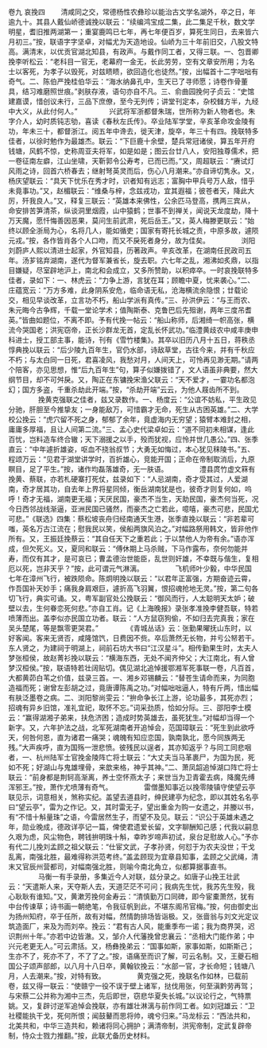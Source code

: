 <!-- { "loadSidebar": true } -->
　　 

卷九
哀挽四
　　清咸同之交，常德杨性农彝珍以能治古文学名湖外，卒之日，年逾九十。其县人戴仙峤德诚挽以联云：“续编鸿宝成二集，此二集足千秋，数文学明星，耆旧推两湖第一；重宴鹿鸣已七年，再七年便百岁，算死生同日，去来皆六月初三。”按，联语字字坚卓，对幅尤为天造地设。仙峤为三十年前旧交，八股文特高。满清末，以优贡官湖北知县，有政声。与戴作同工者，又得三联。一、包晋卿挽李听松云：“老科目一官无，老幕府一金无，长此劳劳，空有文章安所用；为名士以客死，为孝子以毁死，对兹瞆瞆，欲回造化也徒然。”按，出幅首十二字咄咄有奇气。二、陈伯严挽桂伯华云：“海水纳鼻孔中，生天已了寻师愿；诗卷作骨董具，结习难磨照世痕。”剥肤存液，语句亦自不凡。三、俞曲园挽何子贞云：“史馆建嘉谟，惜创议未行，三品下庶僚，至今无列传；讲堂刊定本，杂校雠方半，九经中大义，从此付何人。”
　　
　　兴武将军浙都督朱瑞，世所称为新人物者也。朱字介人，幼时质钝志劬，喜读《春秋左氏传》。卒业陆军学堂，辛亥革命攻金陵有功，年未三十，都督浙江。阅五年中谗去，徙天津，旋卒，年三十有四。挽联特多佳者，以徐时勉作为最雄杰。联云：“下巨鹿十余壁，楚兵常冠诸侯，算五年开府钱塘，风鹤不惊，史称周亚夫将军，如是如是；图云台廿八人，安阳独尊儒术，把一卷征南左癖，江山坐啸，天靳郭令公寿考，已而已而。”又，周超联云：“赓试灯风雨之诗，回首六桥春去；继射弩英灵而后，伤心八月潮来。”亦自谛切隽永。又，杨庆望联云：“具天下忧乐在秀才时，识者知有远志；富胸中甲兵号万人敌，惜乎未竟事功。”又，赵楣联云：“维桑与梓，念兹戎功，宜其遐福；彼苍者天，降此大厉，歼我良人。”又，释复三联云：“英雄本来佛性，公余匹马登高，携两三宾从，命安排苦笋清茶，纵谈洞里烟霞，山中猿鹤；世事不到禅关，闻说天龙度劫，降十万天魔，愿忏悔善因恶果，莫问生前武肃，死后岳王。”又，英人梅滕更联云：“始终以顾全浙局为心，名将几人，能如循吏；国家有寄托长城之责，中原多故，遽陨元戎。”按，各作皆肖各个人口吻，而又不戾死者身分，故为佳矣。
　　
　　浏阳刘蔚庐人熙以清进士起家，外官知县，历著政声。辛亥改革，在湖南任民政司五年。汤芗铭弃湖南，遂代为督军兼省长，旋去职。六七年之乱，湘沸如炙鼎，以指目嫌疑，尽室辟地沪上，南北和会成立，又多所赞助，以积瘁卒。一时哀挽联特多佳者，录如下：一、林虎云：“力争上游，言犹在耳；顾瞻中夏，忧来袭心。”二、庄蕴宽云：“万方多难，此身阴系安危，临命语无私，沧海横流余隐恨；廿载论交，相见早谈改革，立言功不朽，船山学派有真传。”三、孙洪伊云：“与王而农、朱元晦今古争辉，千载一堂论学术；值陶斯泰、克鲁巴后先殂谢，两年三度吊耆英。”皆曲如题位，不离不即。予有代挽一帖云：“船山称师，后湘绮一帜高张，横流今哭国老；洪宪窃帝，正长沙群龙无首，定乱长怀武功。”临澧黄歧农中咸丰庚申科进士，授工部主事，能诗，刊有《雪竹楼集》。其卒以旧历八月十五日，蒋秩丞惇典挽以联云：“后少陵九百年生，官仍水部，诗敌草堂，古往今来，并有千秋应不朽；与太白同一日死，君喜凌风，我愁对月，人间天上，可怜再见渺无期。”请两个陪客，亦见思想，惟“后九百年生”句，算子似嫌拨错了，文人语虽非典要，然大纲节目，却不可舛戾。又，陶正在东镛挽宋渔父联云：“天不爱才，一霎功名都泡幻；国方多盗，千重杀劫此开端。”按，“杀劫开端”云云，为他人屐齿所不到。
　　
　　挽黄克强联之佳者，兹又录数作。一、杨度云：“公谊不妨私，平生政见分驰，肝胆至今推挚友；一身能敌万，可惜霸才无命，死生从古困英雄。”二、大学校公挽云：“虎穴留不死之身，郁郁了余年，竟虚海内无穷望；猿臂本难封之相，庸庸多厚福，且让人间第二流。”三、孟心史代梁卓如云：“道不同初未相谋，逢此百忧，岂料造车终合辙；天下溺援之以手，殁而犹视，应怜并世几愚公。”四、张季直云：“中年遽折雄姿，呕血不挠翁叔节；大勇无如悔过，本心犹见秣陵书。”五、程颂万云：“见君于湖堂讲学时，百折雄心，竞能开国；正命在帝制取消后，九原瞑目，足了平生。”按，诸作均磊落雄奇，无一肤语。
　　
　　澧县庹竹虚文箖有挽黄、蔡联，亦若札硬寨打死仗，兹录如下：“人忌湖南，奇才受其过，人爱湖南，奇才居其功，自去年上界将星同倾，衡岳湖南犹是也，彼奇才则复何如，呜呼！奇才无福，湖南更无福；天厌民国，豪杰不当生，天助民国，豪杰何当死，况今日西邻战线渐逼，亚洲民国已骚然，而豪杰之亡若此，噫嘻，豪杰可悲，民国尤可悲。”《联选》四集：蔡松坡丧舟归经南通天生港，张季直挽以联云：“非若辈可嗤，英名万古江流在；慰我民以笑，侯船两旗风泊之。”对幅路祭用韩文，皆非他作所有。又，王振廷挽蔡云：“其自任天下之重若此；于以禁他人为帝有余。”语亦浑成，但欠死义。又，夏同和联云：“傅休期上马杀贼，下马作露布，奈何勿能并寿，而仅有其才，是可哀已；曹孟德治世能臣，乱世则奸雄，不幸既与偕生，复相厄以死，岂非天乎？”按，此可谓元气淋漓。
　　
　　飞机师叶少毅，中华民国七年在漳州飞行，被跌陨命。陈炯明挽以联云：“以君年正富强，方期奋迹云霄，作吾国补天妙手；痛我身肩艰巨，遽折高飞羽翼，恨招魂抢地无灵。”按，第二句各切飞行，典实可诵。又，粤军副官处公挽联云：“御风而行，人太聪明天太妒；破壁以去，生何眷恋死何悲。”亦自工肖。记《上海晚报》录张孝准挽李健吾联，特若喷薄而出。盖李似亦民国立功者。联云：“人方鼠窃狗偷，不如归去完真我；家在吴头楚尾，等是飘零更哭君。”
　　
　　《青城丛话》云：张勤果曜抚山东时，以好客闻。客来无贤否，咸隆馆饩，日费因不赀。卒后萧然无长物，并亏公帑若干。东人贤之，为建祠于明湖上，祠前石坊大书曰“江汉星斗”。相传勤果生时，太夫人梦张桓侯，故赵菁衫挽以联云：“横海东西，无处不闻齐仲父；大江南北，有人曾梦汉桓侯。”按，联语特若壮阔贴切。偶见湖北追悼援鄂湘军死事联一卷，凡百首，大都黄茆白苇之价值，兹录三首。一、湘乡邓锡麟云：“替苍生请命而来，为同胞造福而死；谢曾左彭胡之过，竟唐谭陈禹之功。”对幅咄咄逼人，特有斤两，惜出幅有肤泛墨卷之病。二、浏阳黎尚雯云：“拚命争长江上游，论功最多，其死亦烈；招魂有异乡旧馆，准礼宜祀，取怀不忘。”词采劲质，恰如分际。三、邵阳李士模云：“赢得湖湘子弟来，扶危济困；造成时势英雄去，虽死犹生。”对幅却当得一个新字。又，六年护法之战，北军死湖南者开追悼会，范国璋联云：“死生到此欲呼天，何咎何恩，直为诸君一痛哭；魂魄有知应恋国，孰南孰北，愿今同族两无残。”大声疾呼，直为国殇一泄悲愤。彼残民以逞者，其亦知返乎？与同工同悲咽者，一、杭州陆军士官挽金陵阵亡将士联云：“大丈夫当马革裹尸，为国为民，死如不死；好湖山与鬼雄埋骨，来歆来格，神乎其神。”二、萧凤韶追悼湖口阵亡将士联云：“前身都是荆轲高渐离，养士空怀燕太子；来世当为卫青霍去病，降魔先缚浑邪王。”按，萧作尤喷薄有奇气。
　　
　　雷僧墨知事近以挽零陵镇守使望云亭联见示，词意相关，煞称实纪。盖望去道县时，绅民建亭为纪念，即以其姓名名亭曰“望云亭”，雷为之作记。又，其时雷无子，望出重金为购一女遗之，并媵以书，有“不惜十斛量珠”之语，今雷居然生子，而望不及见。联云：“识公于英雄未遇之年，勋业晚成，德政详亭记一篇，俾使君遗爱长留，文字聊酬知己感；代我以嗣息久艰为虑，风尘物色，聘钱拚明珠十斛，幸昨岁啼声初试，泉台足慰故人心。”予亦有代二儿挽刘孟顾之祖父联云：“仕宦文武，子孝孙贤，何怼于为农夫没世；干戈乱离，南强北胜，最难得称洪范考终。”盖孟顾现为宜章县知事，孟顾之父武绳，清末又官辰州营都司，对幅南强北胜，则喻今南北角立，似都算据事直书。
　　
　　马衡一有手录册，多集近今人对联，兹分录之。如唐子山挽王壮武云：“天遣斯人来，天夺斯人去，天道茫茫不可问；我病先生忧，我苏先生殁，我心耿耿有谁知。”又，黄漱芳挽何金寿云：“清慎勤万口同碑，即今宦橐萧然，犹有中台传谏草；诗书画一朝绝笔，令我征帆到此，不堪东阁吊官梅。”按，何由御史出为扬州知府，卒于任所，故有对幅，然情韵排场皆诣极。又，张啬翁与刘文光定议筑造面厂，来及为而刘卒。挽云：“君有古人风，能重季布一诺；我为商界哭，迟识荆州十年。”亦若中边皆澈。又，邹介人代藩挽曾忠襄云：“丞相大门能作弟；中兴元老更无人。”可云肃括。又，杨彝挽弟云：“国事如斯，家事如斯，如斯斯己；生亦不了，死亦不了，不了了之。”按，语痛至而识了解，可云名制。又，王夔石相国公子颂声部郎，以八月十八日卒，黄翰钦挽云：“水部一官，才长命短；钱塘八月，人去潮来。”按，对特有致。
　　
　　黄克强之死，挽联名作如林，已载前卷，兹又得一联云：“使赣宁一役不误于壁上诸军，挞伐用张，何至滇黔劳再驾；与宋蔡二公并称为湘中三杰，先后即世，窃悲华夏失长城。”以议论行之，气特票姚。又，复辟讨逆军追悼会挽联，亦有雄壮淋漓与前作同工者。如刘冠雄云：“卫社稷能执干戈，死何所恨；闻鼓鼙而思将帅，魂兮归来。”马龙标云：“西法共和，北美共和，中华三造共和，赖诸将同心拥护；满清帝制，洪宪帝制，定武复辟帝制，恃众士戮力推翻。”按，此联尤备历史材料。
　　
